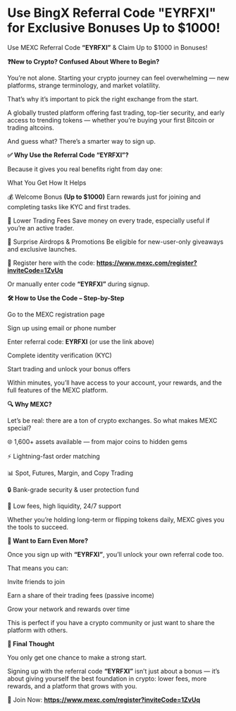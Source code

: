 #  Use BingX Referral Code "EYRFXI" for Exclusive Bonuses Up to $1000!

Use MEXC Referral Code **“EYRFXI”** & Claim Up to $1000 in Bonuses!

**❓New to Crypto? Confused About Where to Begin?**

You’re not alone. Starting your crypto journey can feel overwhelming — new platforms, strange terminology, and market volatility.

 That’s why it’s important to pick the right exchange from the start.

A globally trusted platform offering fast trading, top-tier security, and early access to trending tokens — whether you’re buying your first Bitcoin or trading altcoins.

And guess what? There’s a smarter way to sign up.

**✅ Why Use the Referral Code “EYRFXI”?**

Because it gives you real benefits right from day one:

What You Get	How It Helps

💰 Welcome Bonus **(Up to $1000)**	Earn rewards just for joining and completing tasks like KYC and first trades.

💸 Lower Trading Fees	Save money on every trade, especially useful if you’re an active trader.

🎁 Surprise Airdrops & Promotions	Be eligible for new-user-only giveaways and exclusive launches.

🔗 Register here with the code: **https://www.mexc.com/register?inviteCode=1ZvUq**

Or manually enter code **“EYRFXI”** during signup.

**🛠️ How to Use the Code – Step-by-Step**

Go to the MEXC registration page

Sign up using email or phone number

Enter referral code: **EYRFXI** (or use the link above)

Complete identity verification (KYC)

Start trading and unlock your bonus offers

Within minutes, you’ll have access to your account, your rewards, and the full features of the MEXC platform.

**🔍 Why MEXC?**

Let’s be real: there are a ton of crypto exchanges. So what makes MEXC special?

🌐 1,600+ assets available — from major coins to hidden gems

⚡ Lightning-fast order matching

📊 Spot, Futures, Margin, and Copy Trading

🔒 Bank-grade security & user protection fund

🎯 Low fees, high liquidity, 24/7 support

Whether you’re holding long-term or flipping tokens daily, MEXC gives you the tools to succeed.

**🎯 Want to Earn Even More?**

Once you sign up with **“EYRFXI”**, you’ll unlock your own referral code too.

That means you can:

Invite friends to join

Earn a share of their trading fees (passive income)

Grow your network and rewards over time

This is perfect if you have a crypto community or just want to share the platform with others.

**📝 Final Thought**

You only get one chance to make a strong start.

Signing up with the referral code **“EYRFXI”** isn’t just about a bonus — it’s about giving yourself the best foundation in crypto: lower fees, more rewards, and a platform that grows with you.

🔗 Join Now: **https://www.mexc.com/register?inviteCode=1ZvUq**
